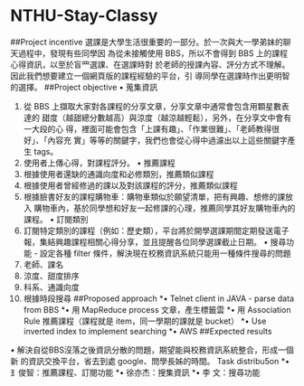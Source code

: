 # NTHU-Stay-Classy


##Project incentive
選課是⼤學⽣活很重要的⼀部分。於⼀次與⼤⼀學弟妹的聊天過程中，發現有些同學因
為從未接觸使⽤ BBS，所以不會得到 BBS 上的課程⼼得資訊，以⾄於盲⺫選課、在選課時對
於⽼師的授課內容、評分⽅式不理解。因此我們想要建⽴⼀個網⾴版的課程經驗的平台，引
導同學在選課時作出更明智的選擇。
##Project objective
• 蒐集資訊
1. 從 BBS 上擷取⼤家對各課程的分享⽂章，分享⽂章中通常會包含⽤顆星數表達的
甜度（越甜總分數越⾼）與涼度（越涼越輕鬆），另外，在分享⽂中會有⼀⼤段的⼼
得，裡⾯可能會包含「上課有趣」、「作業很難」、「⽼師教得很好」、「內容充
實」等等的關鍵字，我們也會從⼼得中過濾出以上這些關鍵字產⽣ tags。
2. 使⽤者上傳⼼得，對課程評分。
• 推薦課程
1. 根據使⽤者還缺的通識向度和必修類別，推薦類似課程
2. 根據使⽤者曾經修過的課以及對該課程的評分，推薦類似課程
3. 根據臉書好友的課程購物⾞：購物⾞類似於願望清單，把有興趣、想修的課放⼊
購物⾞內，基於同學想和好友⼀起修課的⼼理，推薦同學其好友購物⾞內的課程。
• 訂閱類別
1. 訂閱特定類別的課程（例如：歷史類），平台將於開學選課期間定期發送電⼦
報，集結興趣課程相關⼼得分享，並且提醒各位同學選課截⽌⽇期。
• 搜尋功能 - 設定各種 filter 條件，解決現在校務資訊系統只能⽤⼀種條件搜尋的問題
1. ⽼師、課名
2. 涼度、甜度排序
3. 科系、通識向度
4. 根據時段搜尋
##Proposed approach	
*• Telnet client in JAVA - parse data from BBS
*• ⽤ MapReduce process ⽂章，產⽣標籤雲
*• ⽤ Association Rule 推薦課程（課程就是 item，同⼀學期的課就是 bucket）
*• Use inverted index to implement searching
*• AWS
##Expected results
			
• 解決⾃從BBS沒落之後資訊分散的問題，期望能與校務資訊系統整合，形成⼀個新
的資訊交換平台，省去到處	google、問學⻑姊的時間。
Task	distribu5on	
*• ⺩俊智：推薦課程、訂閱功能
*• 徐亦杰：搜集資訊
*• 李   ⽂：搜尋功能
